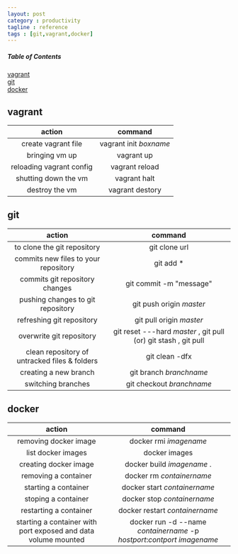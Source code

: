 ```yaml
---
layout: post
category : productivity
tagline : reference
tags : [git,vagrant,docker]
---
```


##### Table of Contents  
[vagrant](#vagrant)  
[git](#git)  
[docker](#docker)  


<a name="vagrant"/>

## vagrant

action|command|
:---:|:---:|
create vagrant file|vagrant init *boxname*|
bringing vm up|vagrant up|
reloading vagrant config|vagrant reload|
shutting down the vm|vagrant halt|
destroy the vm|vagrant destory|

<a name="git"/>

## git

action|command|
:----:|:----:|
to clone the git repository|git clone url|
commits new files to your repository|git add *|
commits git repository changes|git commit -m "message"|
pushing changes to git repository|git push origin *master*|
refreshing git repository|git pull origin *master*|
overwrite git repository|git reset ---hard *master* , git pull (or) git stash , git pull|
clean repository of untracked files & folders|git clean -dfx|
creating a new branch| git branch *branchname*|
switching branches| git checkout *branchname*|

<a name="docker"/>

## docker

action|command|
:----:|:----:|
removing docker image|docker rmi *imagename*|
list docker images|docker images|
creating docker image|docker build *imagename* .|
removing a container|docker rm *containername* |
starting a container|docker start *containername* |
stoping a container|docker stop *containername* |
restarting a container|docker restart *containername* |
starting a container with port exposed and data volume mounted|docker run -d --name *containername* -p *hostport*:*contport* *imagename*|
